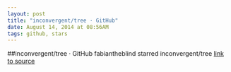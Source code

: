 ```yaml
---
layout: post
title: "inconvergent/tree · GitHub"
date: August 14, 2014 at 08:56AM
tags: github, stars
---
```

##inconvergent/tree · GitHub
fabiantheblind starred inconvergent/tree
[link to source](http://ift.tt/1p91vsJ) 
